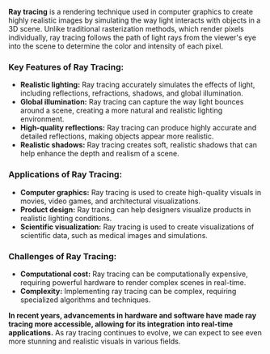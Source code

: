 **Ray tracing** is a rendering technique used in computer graphics to create highly realistic images by simulating the way light interacts with objects in a 3D scene. Unlike traditional rasterization methods, which render pixels individually, ray tracing follows the path of light rays from the viewer's eye into the scene to determine the color and intensity of each pixel.

### Key Features of Ray Tracing:

- **Realistic lighting:** Ray tracing accurately simulates the effects of light, including reflections, refractions, shadows, and global illumination.
- **Global illumination:** Ray tracing can capture the way light bounces around a scene, creating a more natural and realistic lighting environment.
- **High-quality reflections:** Ray tracing can produce highly accurate and detailed reflections, making objects appear more realistic.
- **Realistic shadows:** Ray tracing creates soft, realistic shadows that can help enhance the depth and realism of a scene.

### Applications of Ray Tracing:

- **Computer graphics:** Ray tracing is used to create high-quality visuals in movies, video games, and architectural visualizations.
- **Product design:** Ray tracing can help designers visualize products in realistic lighting conditions.
- **Scientific visualization:** Ray tracing is used to create visualizations of scientific data, such as medical images and simulations.

### Challenges of Ray Tracing:

- **Computational cost:** Ray tracing can be computationally expensive, requiring powerful hardware to render complex scenes in real-time.
- **Complexity:** Implementing ray tracing can be complex, requiring specialized algorithms and techniques.

**In recent years, advancements in hardware and software have made ray tracing more accessible, allowing for its integration into real-time applications.** As ray tracing continues to evolve, we can expect to see even more stunning and realistic visuals in various fields.